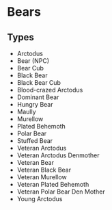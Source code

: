 # Bears
## Types
* Arctodus
* Bear (NPC)
* Bear Cub
* Black Bear
* Black Bear Cub
* Blood-crazed Arctodus
* Dominant Bear
* Hungry Bear
* Maully
* Murellow
* Plated Behemoth
* Polar Bear
* Stuffed Bear
* Veteran Arctodus
* Veteran Arctodus Denmother
* Veteran Bear
* Veteran Black Bear
* Veteran Murellow
* Veteran Plated Behemoth
* Veteran Polar Bear Den Mother
* Young Arctodus
